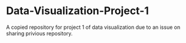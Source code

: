 # Data-Visualization-Project-1
A copied repository for project 1 of data visualization due to an issue on sharing privious repository.

